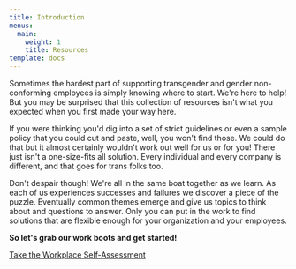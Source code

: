 ```yaml
---
title: Introduction
menus:
  main:
    weight: 1
    title: Resources
template: docs
---
```


Sometimes the hardest part of supporting transgender and gender non-conforming
employees is simply knowing where to start. We're here to help! But you may be
surprised that this collection of resources isn't what you expected when you
first made your way here.

If you were thinking you'd dig into a set of strict guidelines or even a sample
policy that you could cut and paste, well, you won't find those. We could do
that but it almost certainly wouldn't work out well for us or for you! There
just isn't a one-size-fits all solution. Every individual and every company
is different, and that goes for trans folks too.

Don't despair though! We're all in the same boat together as we learn. As each
of us experiences successes and failures we discover a piece of the puzzle.
Eventually common themes emerge and give us topics to think about and questions
to answer. Only you can put in the work to find solutions that are flexible
enough for your organization and your employees.

**So let's grab our work boots and get started!**

<a href="/resources/assessment/" class="button">Take the Workplace Self-Assessment</a>
